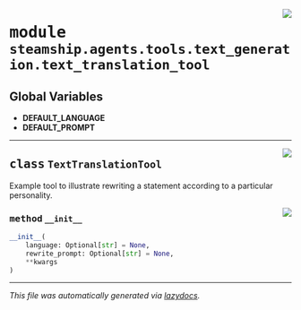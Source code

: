<!-- markdownlint-disable -->

<a href="https://github.com/steamship-core/python-client/tree/main/src/steamship/agents/tools/text_generation/text_translation_tool.py#L0"><img align="right" style="float:right;" src="https://img.shields.io/badge/-source-cccccc?style=flat-square"></a>

# <kbd>module</kbd> `steamship.agents.tools.text_generation.text_translation_tool`




**Global Variables**
---------------
- **DEFAULT_LANGUAGE**
- **DEFAULT_PROMPT**


---

<a href="https://github.com/steamship-core/python-client/tree/main/src/steamship/agents/tools/text_generation/text_translation_tool.py#L22"><img align="right" style="float:right;" src="https://img.shields.io/badge/-source-cccccc?style=flat-square"></a>

## <kbd>class</kbd> `TextTranslationTool`
Example tool to illustrate rewriting a statement according to a particular personality. 

<a href="https://github.com/steamship-core/python-client/tree/main/src/steamship/agents/tools/text_generation/text_translation_tool.py#L33"><img align="right" style="float:right;" src="https://img.shields.io/badge/-source-cccccc?style=flat-square"></a>

### <kbd>method</kbd> `__init__`

```python
__init__(
    language: Optional[str] = None,
    rewrite_prompt: Optional[str] = None,
    **kwargs
)
```











---

_This file was automatically generated via [lazydocs](https://github.com/ml-tooling/lazydocs)._
